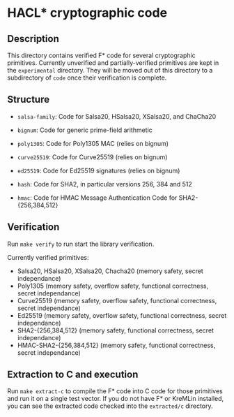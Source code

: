 # HACL* cryptographic code

## Description

This directory contains verified F* code for several cryptographic primitives.
Currently unverified and partially-verified primitives are kept in the `experimental` directory.
They will be moved out of this directory to a subdirectory of `code` once their verification is complete.

## Structure

+ `salsa-family`: Code for Salsa20, HSalsa20, XSalsa20, and ChaCha20

+ `bignum`: Code for generic prime-field arithmetic

+ `poly1305`: Code for Poly1305 MAC (relies on bignum)

+ `curve25519`: Code for Curve25519 (relies on bignum)

+ `ed25519`: Code for Ed25519 signatures (relies on bignum)

+ `hash`: Code for SHA2, in particular versions 256, 384 and 512

+ `hmac`: Code for HMAC Message Authentication Code for SHA2-{256,384,512}


## Verification

Run `make verify` to run start the library verification.

Currently verified primitives:
+ Salsa20, HSalsa20, XSalsa20, Chacha20 (memory safety, secret independance)
+ Poly1305 (memory safety, overflow safety, functional correctness, secret independance)
+ Curve25519 (memory safety, overflow safety, functional correctness, secret independance)
+ Ed25519 (memory safety, overflow safety, functional correctness, secret independance)
+ SHA2-{256,384,512} (memory safety, functional correctness, secret independance)
+ HMAC-SHA2-{256,384,512} (memory safety, functional correctness, secret independance)

## Extraction to C and execution

Run `make extract-c` to compile the F* code into C code for those primitives and run it on a single test vector.
If you do not have F* or KreMLin installed, you can see the extracted code checked into the `extracted/c`
directory.
